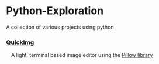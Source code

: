 # Python-Exploration
A collection of various projects using python

### [QuickImg](/QuickImg/)
&emsp;A light, terminal based image editor using the [Pillow library](https://python-pillow.org/)

